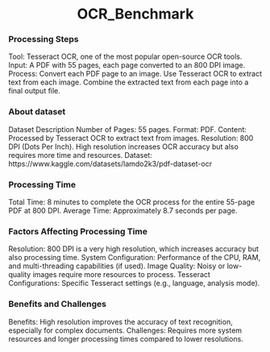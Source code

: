 <H1 align="center">OCR_Benchmark</H1>

<H3 align="left">Processing Steps</H3>
Tool: Tesseract OCR, one of the most popular open-source OCR tools.
Input: A PDF with 55 pages, each page converted to an 800 DPI image.
Process:
Convert each PDF page to an image.
Use Tesseract OCR to extract text from each image.
Combine the extracted text from each page into a final output file.

<H3 align="left">About dataset</H3>
Dataset Description
Number of Pages: 55 pages.
Format: PDF.
Content: Processed by Tesseract OCR to extract text from images.
Resolution: 800 DPI (Dots Per Inch). High resolution increases OCR accuracy but also requires more time and resources.
Dataset: https://www.kaggle.com/datasets/lamdo2k3/pdf-dataset-ocr 

<H3 align="left">Processing Time</H3>
Total Time: 8 minutes to complete the OCR process for the entire 55-page PDF at 800 DPI.
Average Time: Approximately 8.7 seconds per page.

<H3 align="left">Factors Affecting Processing Time</H3>
Resolution: 800 DPI is a very high resolution, which increases accuracy but also processing time.
System Configuration: Performance of the CPU, RAM, and multi-threading capabilities (if used).
Image Quality: Noisy or low-quality images require more resources to process.
Tesseract Configurations: Specific Tesseract settings (e.g., language, analysis mode).

<H3 align="left">Benefits and Challenges</H3>
Benefits: High resolution improves the accuracy of text recognition, especially for complex documents.
Challenges: Requires more system resources and longer processing times compared to lower resolutions.
